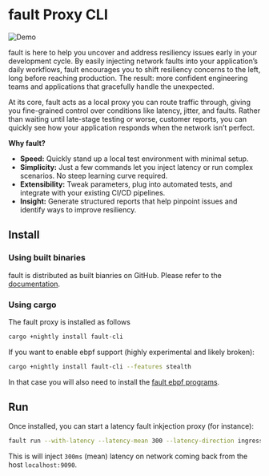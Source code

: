 # fault Proxy CLI

![Demo](https://fault-project.com/assets/tapes/proxy.gif)

fault is here to help you uncover and address resiliency issues early in your
development cycle. By easily injecting network faults into your application’s
daily workflows, fault encourages you to shift resiliency concerns to the left,
long before reaching production. The result: more confident engineering teams
and applications that gracefully handle the unexpected.

At its core, fault acts as a local proxy you can route traffic through, giving
you fine-grained control over conditions like latency, jitter, and faults.
Rather than waiting until late-stage testing or worse, customer reports, you
can quickly see how your application responds when the network isn’t perfect.

**Why fault?**

- **Speed:** Quickly stand up a local test environment with minimal setup.
- **Simplicity:** Just a few commands let you inject latency or run complex
  scenarios. No steep learning curve required.
- **Extensibility:** Tweak parameters, plug into automated tests, and integrate
  with your existing CI/CD pipelines.
- **Insight:** Generate structured reports that help pinpoint issues and
  identify ways to improve resiliency.

## Install

### Using built binaries

fault is distributed as built bianries on GitHub. Please refer to the
[documentation](https://fault-project.com/how-to/install/).

### Using cargo

The fault proxy is installed as follows

```bash
cargo +nightly install fault-cli
```

If you want to enable ebpf support (highly experimental and likely broken):

```bash
cargo +nightly install fault-cli --features stealth
```

In that case you will also need to install the
[fault ebpf programs](https://crates.io/crates/fault-ebpf-programs).

## Run

Once installed, you can start a latency fault inkjection proxy (for instance):

```bash
fault run --with-latency --latency-mean 300 --latency-direction ingress --upstream localhost:9090
```

This is will inject `300ms` (mean) latency on network coming back from the
host `localhost:9090`.
